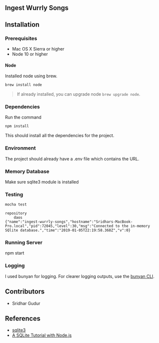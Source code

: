 Ingest Wurrly Songs
---

## Installation

### Prerequisites

- Mac OS X Sierra or higher
- Node 10 or higher

#### Node

Installed node using brew.
```bash
brew install node
```
> If already installed, you can upgrade node `brew upgrade node`.

### Dependencies

Run the command
```bash
npm install
```
This should install all the dependencies for the project.

### Environment

The project should already have a .env file which contains the URL.

### Memory Database

Make sure sqlite3 module is installed

### Testing

```bash
mocha test
```
```should see something output:
repository
    daos
{"name":"ingest-wurrly-songs","hostname":"Sridhars-MacBook-Pro.local","pid":72045,"level":30,"msg":"Connected to the in-memory SQlite database.","time":"2019-01-05T22:19:58.368Z","v":0}
```

### Running Server

npm start

### Logging
 I used bunyan for logging. For clearer logging outputs, use the [bunyan CLI](https://github.com/trentm/node-bunyan#cli-usage).


## Contributors
* Sridhar Gudur

## References
* [sqlite3](https://www.npmjs.com/package/sqlite3)
* [A SQLite Tutorial with Node.js](https://stackabuse.com/a-sqlite-tutorial-with-node-js/)
